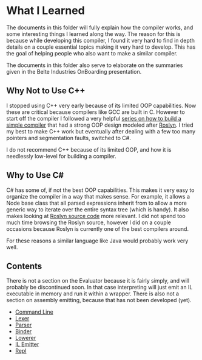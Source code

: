 # What I Learned

The documents in this folder will fully explain how the compiler works, and some interesting things I learned along the
way. The reason for this is because while developing this compiler, I found it very hard to find in depth details on a
couple essential topics making it very hard to develop. This has the goal of helping people who also want to make a
similar compiler.

The documents in this folder also serve to elaborate on the summaries given in the Belte Industries OnBoarding
presentation.

## Why Not to Use C++

I stopped using C++ very early because of its limited OOP capabilities. Now these are critical because compilers like
GCC are built in C. However to start off the compiler I followed a very helpful
[series on how to build a simple compiler](https://www.youtube.com/watch?v=wgHIkdUQbp0&list=PLRAdsfhKI4OWNOSfS7EUu5GRAVmze1t2y)
that had a strong OOP design modeled after [Roslyn](https://github.com/dotnet/roslyn). I tried my best to make C++ work
but eventually after dealing with a few too many pointers and segmentation faults, switched to C#.

I do not recommend C++ because of its limited OOP, and how it is needlessly low-level for building a compiler.

## Why to Use C\#

C# has some of, if not the best OOP capabilities. This makes it very easy to organize the compiler in a way that makes
sense. For example, it allows a Node base class that all parsed expressions inherit from to allow a more generic
way to iterate over the entire syntax tree (which is handy). It also makes looking at
[Roslyn source code](https://sourceroslyn.io/) more relevant. I did not spend too much time browsing the Roslyn source,
however I did on a couple occasions because Roslyn is currently one of the best compilers around.

For these reasons a similar language like Java would probably work very well.

## Contents

There is not a section on the Evaluator because it is fairly simply, and will probably be discontinued soon. In that
case interpreting will just emit an IL executable in memory and run it within a wrapper. There is also not a section
on assembly emitting, because that has not been developed (yet).

- [Command Line](CommandLine.md)
- [Lexer](Lexer.md)
- [Parser](Parser.md)
- [Binder](Binder.md)
- [Lowerer](Lowerer.md)
- [IL Emitter](ILEmitter.md)
- [Repl](Repl.md)
